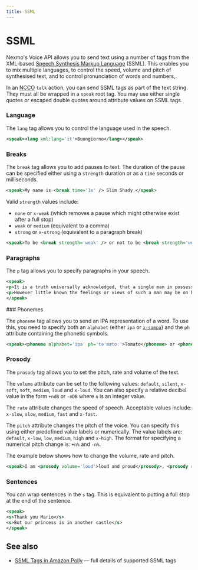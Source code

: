 ```yaml
---
title: SSML
---
```


# SSML

Nexmo's Voice API allows you to send text using a number of tags from the XML-based [Speech Synthesis Markup Language](https://www.w3.org/TR/speech-synthesis11/) (SSML). This enables you to mix multiple languages, to control the speed, volume and pitch of synthesised text, and to control pronunciation of words and numbers,.

In an [NCCO](/api/voice/ncco) `talk` action, you can send SSML tags as part of the text string. They must all be wrapped in a `speak` root tag. You may use either single quotes or escaped double quotes around attribute values on SSML tags.

### Language

The `lang` tag allows you to control the language used in the speech.

```xml
<speak><lang xml:lang='it'>Buongiorno</lang></speak>
```

### Breaks

The `break` tag allows you to add pauses to text. The duration of the pause can be specified either using a `strength` duration or as a `time` seconds or milliseconds.

```xml
<speak>My name is <break time='1s' /> Slim Shady.</speak>
```
Valid `strength` values include:
* `none` or `x-weak` (which removes a pause which might otherwise exist after a full stop)
* `weak` or `medium` (equivalent to a comma)
* `strong` or `x-strong` (equivalent to a paragraph break)

```xml
<speak>To be <break strength='weak' /> or not to be <break strength='weak' /> that is the question.</speak>
```

### Paragraphs

The `p` tag allows you to specify paragraphs in your speech.

```xml
<speak>
<p>It is a truth universally acknowledged, that a single man in possession of a good fortune must be in want of a wife.</p>
<p>However little known the feelings or views of such a man may be on his first entering a neighbourhood, this truth is so well fixed in the minds of the surrounding families, that he is considered the rightful property of some one or other of their daughters.</p>
</speak>
```

### Phonemes

The `phoneme` tag allows you to send an IPA representation of a word. To use this, you need to specify both an `alphabet` (either `ipa` or [`x-sampa`](https://en.wikipedia.org/wiki/X-SAMPA)) and the `ph` attribute containing the phonetic symbols.

```xml
<speak><phoneme alphabet='ipa' ph='təˈmætoː'>Tomato</phoneme> or <phoneme alphabet='ipa' ph='təˈmeɪtoʊ'>tomato</phoneme>. Two nations separated by a common language.</speak>
```

### Prosody

The `prosody` tag allows you to set the pitch, rate and volume of the text.

The `volume` attribute can be set to the following values: `default`, `silent`, `x-soft`, `soft`, `medium`, `loud` and `x-loud`. You can also specify a relative decibel value in the form `+ndB` or `-nDB` where `n` is an integer value.

The `rate` attribute changes the speed of speech. Acceptable values include: `x-slow`, `slow`, `medium`, `fast` and `x-fast`.

The `pitch` attribute changes the pitch of the voice. You can specify this using either predefined value labels or numerically. The value labels are: `default`, `x-low`, `low`, `medium`, `high` and `x-high`. The format for specifying a numerical pitch change is: `+n%` and `-n%`.

The example below shows how to change the volume, rate and pitch.

```xml
<speak>I am <prosody volume='loud'>loud and proud</prosody>, <prosody rate='fast'>quick as a cricket</prosody> and can <prosody pitch='x-low'>change my pitch</prosody>.</speak>
```

### Sentences

You can wrap sentences in the `s` tag. This is equivalent to putting a full stop at the end of the sentence.

```xml
<speak>
<s>Thank you Mario</s>
<s>But our princess is in another castle</s>
</speak>
```

## See also

* [SSML Tags in Amazon Polly](https://docs.aws.amazon.com/polly/latest/dg/supported-ssml.html) — full details of supported SSML tags
